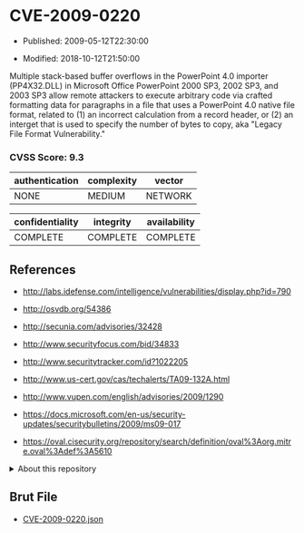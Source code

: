 # CVE-2009-0220

- Published: 2009-05-12T22:30:00

- Modified: 2018-10-12T21:50:00

Multiple stack-based buffer overflows in the PowerPoint 4.0 importer (PP4X32.DLL) in Microsoft Office PowerPoint 2000 SP3, 2002 SP3, and 2003 SP3 allow remote attackers to execute arbitrary code via crafted formatting data for paragraphs in a file that uses a PowerPoint 4.0 native file format, related to (1) an incorrect calculation from a record header, or (2) an interget that is used to specify the number of bytes to copy, aka "Legacy File Format Vulnerability."

### CVSS Score: **9.3**

| authentication | complexity | vector |
| --- | --- | --- |
| NONE | MEDIUM | NETWORK |

| confidentiality | integrity | availability |
| --- | --- | --- |
| COMPLETE | COMPLETE | COMPLETE |

## References

* http://labs.idefense.com/intelligence/vulnerabilities/display.php?id=790

* http://osvdb.org/54386

* http://secunia.com/advisories/32428

* http://www.securityfocus.com/bid/34833

* http://www.securitytracker.com/id?1022205

* http://www.us-cert.gov/cas/techalerts/TA09-132A.html

* http://www.vupen.com/english/advisories/2009/1290

* https://docs.microsoft.com/en-us/security-updates/securitybulletins/2009/ms09-017

* https://oval.cisecurity.org/repository/search/definition/oval%3Aorg.mitre.oval%3Adef%3A5610

<details>
<summary>About this repository</summary> 

  This repository is part of the project [Live Hack CVE](https://github.com/Live-Hack-CVE). Main website can be found [www.live-hack.org](https://www.live-hack.org) 
  
  Made by [Sn0wAlice](https://github.com/Sn0wAlice) for the people that care about security and need to have a feed of the latest CVEs. Hope you enjoy it, don't forget to star the repo and follow me on [Twitter](https://twitter.com/Sn0wAlice) and [Github](https://github.com/Sn0wAlice). And that is my [personnal website](https://www.alice-snow.me/)

  - [Home Page](https://github.com/Live-Hack-CVE)
  - [Framework](https://github.com/Live-Hack-CVE/cve-framework)
  - [CVE database](https://github.com/Live-Hack-CVE/full_database)
  - [Changelog](https://github.com/Live-Hack-CVE/Changelog)
</details>

## Brut File

* [CVE-2009-0220.json](https://raw.githubusercontent.com/Live-Hack-CVE/full_database/main/cves/2009/CVE-2009-0220.json)

